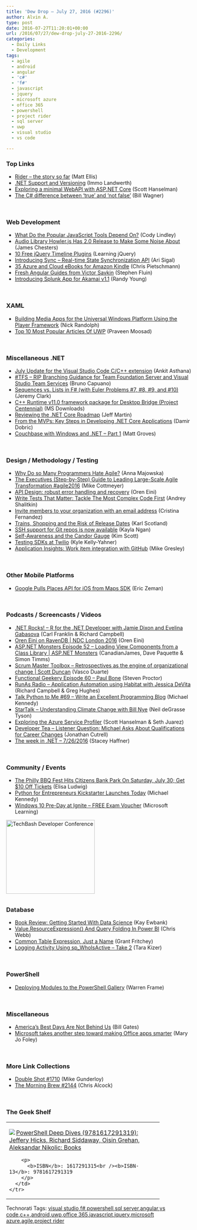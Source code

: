 ```yaml
---
title: 'Dew Drop – July 27, 2016 (#2296)'
author: Alvin A.
type: post
date: 2016-07-27T11:20:01+00:00
url: /2016/07/27/dew-drop-july-27-2016-2296/
categories:
  - Daily Links
  - Development
tags:
  - agile
  - android
  - angular
  - 'c#'
  - 'f#'
  - javascript
  - jquery
  - microsoft azure
  - office 365
  - powershell
  - project rider
  - sql server
  - uwp
  - visual studio
  - vs code

---
```

### <a name="top"></a>Top Links

  * <a href="https://blog.jetbrains.com/dotnet/2016/07/26/rider-the-story-so-far/" target="_blank">Rider – the story so far</a> (Matt Ellis)
  * <a href="https://blogs.msdn.microsoft.com/dotnet/2016/07/26/net-support-and-versioning/" target="_blank">.NET Support and Versioning</a> (Immo Landwerth)
  * <a href="http://feeds.hanselman.com/~/169222578/0/scotthanselman~Exploring-a-minimal-WebAPI-with-ASPNET-Core.aspx" target="_blank">Exploring a minimal WebAPI with ASP.NET Core</a> (Scott Hanselman)
  * <a href="http://thebillwagner.com/Blog/Item/2016-07-26-TheCdifferencebetweenlsquotruersquoandlsquonotfalsersquo" target="_blank">The C# difference between ‘true’ and ‘not false’</a> (Bill Wagner)

&nbsp;

### <a name="web"></a>Web Development

  * <a href="http://developer.telerik.com/featured/popular-javascript-tools-depend/" target="_blank">What Do the Popular JavaScript Tools Depend On?</a> (Cody Lindley)
  * <a href="http://www.infoq.com/news/2016/07/Howlerjs-20?utm_campaign=infoq_content&utm_source=infoq&utm_medium=feed&utm_term=global" target="_blank">Audio Library Howler.js Has 2.0 Release to Make Some Noise About</a> (James Chesters)
  * <a href="http://feedproxy.google.com/~r/LearningJquery/~3/JdxB9I_IL24/10-free-jquery-timeline-plugins" target="_blank">10 Free jQuery Timeline Plugins</a> (Learning jQuery)
  * <a href="https://twilioinc.wpengine.com/2016/07/sync.html" target="_blank">Introducing Sync – Real-time State Synchronization API</a> (Ari Sigal)
  * <a href="https://buildazure.com/2016/07/27/35-azure-and-cloud-ebooks-for-amazon-kindle/" target="_blank">35 Azure and Cloud eBooks for Amazon Kindle</a> (Chris Pietschmann)
  * <a href="http://angularjs.blogspot.com/2016/07/fresh-guides-from-victor-savkin.html" target="_blank">Fresh Angular Guides from Victor Savkin</a> (Stephen Fluin)
  * <a href="http://blogs.splunk.com/2016/07/26/splunk-app-for-akamai/" target="_blank">Introducing Splunk App for Akamai v1.1</a> (Randy Young)

&nbsp;

### <a name="silverlight"></a>XAML

  * <a href="https://visualstudiomagazine.com/articles/2016/07/27/build-media-apps-uwp-player-framework.aspx" target="_blank">Building Media Apps for the Universal Windows Platform Using the Player Framework</a> (Nick Randolph)
  * <a href="http://www.c-sharpcorner.com/article/top-10-most-popular-articles-of-uwp/" target="_blank">Top 10 Most Popular Articles Of UWP</a> (Praveen Moosad)

&nbsp;

### <a name="dotnet"></a>Miscellaneous .NET

  * <a href="https://blogs.msdn.microsoft.com/vcblog/2016/07/26/july-update-for-the-visual-studio-code-cc-extension/" target="_blank">July Update for the Visual Studio Code C/C++ extension</a> (Ankit Asthana)
  * <a href="http://feedproxy.google.com/~r/elbruno/~3/qaGW0gPz_O4/" target="_blank">#TFS – RIP Branching Guidance for Team Foundation Server and Visual Studio Team Services</a> (Bruno Capuano)
  * <a href="http://jeremybytes.blogspot.com/2016/07/sequences-vs-lists-in-f-with-euler.html" target="_blank">Sequences vs. Lists in F# (with Euler Problems #7, #8, #9, and #10)</a> (Jeremy Clark)
  * <a href="http://www.microsoft.com/en-us/download/details.aspx?id=53340&WT.mc_id=DX_MVP4025064" target="_blank">C++ Runtime v11.0 framework package for Desktop Bridge (Project Centennial)</a> (MS Downloads)
  * <a href="http://www.infoq.com/news/2016/07/NETCore-roadmap?utm_campaign=infoq_content&utm_source=infoq&utm_medium=feed&utm_term=global" target="_blank">Reviewing the .NET Core Roadmap</a> (Jeff Martin)
  * <a href="https://blogs.msdn.microsoft.com/microsoft_press/2016/07/26/from-the-mvps-key-steps-in-developing-net-core-applications/" target="_blank">From the MVPs: Key Steps in Developing .NET Core Applications</a> (Damir Dobric)
  * <a href="https://blogs.msdn.microsoft.com/mvpawardprogram/2016/07/26/couchbase-with-windows-and-net-part-1/" target="_blank">Couchbase with Windows and .NET – Part 1</a> (Matt Groves)

&nbsp;

### <a name="design"></a>Design / Methodology / Testing

  * <a href="https://dzone.com/articles/why-do-so-many-programmers-hate-agile?utm_medium=feed&utm_source=feedpress.me&utm_campaign=Feed%3A+dzone%2Fagile" target="_blank">Why Do so Many Programmers Hate Agile?</a> (Anna Majowska)
  * <a href="http://feedproxy.google.com/~r/LeadingAgile/~3/z5ZhAKT_EhM/" target="_blank">The Executives (Step-by-Step) Guide to Leading Large-Scale Agile Transformation #agile2016</a> (Mike Cottmeyer)
  * <a href="http://feedproxy.google.com/~r/AyendeRahien/~3/22gAGsMJfME/api-design-robust-error-handling-and-recovery" target="_blank">API Design: robust error handling and recovery</a> (Oren Eini)
  * <a href="https://www.toptal.com/software/coupling-and-cyclomatic-complexity" target="_blank">Write Tests That Matter: Tackle The Most Complex Code First</a> (Andrey Shalitkin)
  * <a href="https://github.com/blog/2211-invite-members-to-your-organization-with-an-email-address" target="_blank">Invite members to your organization with an email address</a> (Cristina Fernandez)
  * <a href="http://availagility.co.uk/2016/07/27/trains-shopping-and-the-risk-of-release-dates-2/" target="_blank">Trains, Shopping and the Risk of Release Dates</a> (Karl Scotland)
  * <a href="https://blogs.msdn.microsoft.com/visualstudioalm/2016/07/26/ssh-support-for-git-repos-is-now-available/" target="_blank">SSH support for Git repos is now available</a> (Kayla Ngan)
  * <a href="http://www.radicalcandor.com/blog/self-awareness-candor-gauge/" target="_blank">Self-Awareness and the Candor Gauge</a> (Kim Scott)
  * <a href="https://twilioinc.wpengine.com/2016/07/testdevlab-testing-sdks-at-twilio.html" target="_blank">Testing SDKs at Twilio</a> (Kyle Kelly-Yahner)
  * <a href="https://azure.microsoft.com/blog/application-insights-work-item-integration-with-github/" target="_blank">Application Insights: Work item integration with GitHub</a> (Mike Gresley)

&nbsp;

### <a name="mobile"></a>Other Mobile Platforms

  * <a href="http://feedproxy.google.com/~r/ProgrammableWeb/~3/tgo60BHfi_M/26" target="_blank">Google Pulls Places API for iOS from Maps SDK</a> (Eric Zeman)

&nbsp;

### <a name="podcasts"></a>Podcasts / Screencasts / Videos

  * <a href="http://www.dotnetrocks.com/default.aspx?ShowNum=1327" target="_blank">.NET Rocks! &#8211; R for the .NET Developer with Jamie Dixon and Evelina Gabasova</a> (Carl Franklin & Richard Campbell)
  * <a href="https://channel9.msdn.com/Events/Seth-on-the-Road/NDC-London-2016/Oren-Eini-on-RavenDB?WT.mc_id=DX_MVP4025064" target="_blank">Oren Eini on RavenDB | NDC London 2016</a> (Oren Eini)
  * <a href="https://channel9.msdn.com/Series/aspnetmonsters/ASPNET-Monsters-Episode-52-Loading-View-Components-from-a-Class-Library?WT.mc_id=DX_MVP4025064" target="_blank">ASP.NET Monsters Episode 52 &#8211; Loading View Components from a Class Library | ASP.NET Monsters</a> (CanadianJames, Dave Paquette & Simon Timms)
  * <a href="http://scrummastertoolbox.libsyn.com/retrospectives-as-the-engine-of-organizational-change-scott-duncan" target="_blank">Scrum Master Toolbox &#8211; Retrospectives as the engine of organizational change | Scott Duncan</a> (Vasco Duarte)
  * <a href="https://www.functionalgeekery.com/episode-60-paul-bone/" target="_blank">Functional Geekery Episode 60 – Paul Bone</a> (Steven Proctor)
  * <a href="http://feedproxy.google.com/~r/RunaAsRadioWma/~3/pCpfjZ3nzyk/default.aspx" target="_blank">RunAs Radio &#8211; Application Automation using Habitat with Jessica DeVita</a> (Richard Campbell & Greg Hughes)
  * <a href="https://talkpython.fm/episodes/show/69/write-an-excellent-programming-blog" target="_blank">Talk Python to Me #69 &#8211; Write an Excellent Programming Blog</a> (Michael Kennedy)
  * <a href="https://soundcloud.com/startalk/understanding-climate-change-with-bill-nye" target="_blank">StarTalk &#8211; Understanding Climate Change with Bill Nye</a> (Neil deGrasse Tyson)
  * <a href="https://channel9.msdn.com/Shows/Azure-Friday/Exploring-the-Azure-Service-Profiler?WT.mc_id=DX_MVP4025064" target="_blank">Exploring the Azure Service Profiler</a> (Scott Hanselman & Seth Juarez)
  * <a href="http://feedproxy.google.com/~r/DeveloperTea/~3/ye9MvDoSaXA/43320-listener-question-michael-asks-about-qualifications-for-career-changes" target="_blank">Developer Tea &#8211; Listener Question: Michael Asks About Qualifications for Career Changes</a> (Jonathan Cutrell)
  * <a href="https://blogs.msdn.microsoft.com/dotnet/2016/07/26/the-week-in-net-7262016/" target="_blank">The week in .NET – 7/26/2016</a> (Stacey Haffner)

&nbsp;

### <a name="events"></a>Community / Events

  * <a href="http://www.uwishunu.com/2016/07/philly-bbq-fest-hits-citizens-bank-park-saturday-july-30/" target="_blank">The Philly BBQ Fest Hits Citizens Bank Park On Saturday, July 30; Get $10 Off Tickets</a> (Elisa Ludwig)
  * <a href="https://blog.michaelckennedy.net/2016/07/26/python-for-entrepreneurs-kickstarter-launches-today/" target="_blank">Python for Entrepreneurs Kickstarter Launches Today</a> (Michael Kennedy)
  * <a href="https://borntolearn.mslearn.net/b/mva/posts/windows-10-pre-day-at-ignite-free-exam-voucher" target="_blank">Windows 10 Pre-Day at Ignite &#8211; FREE Exam Voucher</a> (Microsoft Learning)

<a href="http://www.techbash.com/" target="_blank"><img loading="lazy" decoding="async" title="TechBash Developer Conference" style="border-top: 0px; border-right: 0px; background-image: none; border-bottom: 0px; padding-top: 0px; padding-left: 0px; border-left: 0px; margin: 0px 0px 10px; padding-right: 0px" border="0" alt="TechBash Developer Conference" src="/wp-content/uploads/2016/07/QuickAd-v2.png" width="240" height="200" /></a>

### <a name="sql"></a>Database

  * <a href="http://www.i-programmer.info/bookreviews/218-data-science/9938-getting-started-with-data-science.html" target="_blank">Book Review: Getting Started With Data Science</a> (Kay Ewbank)
  * <a href="https://blog.crossjoin.co.uk/2016/07/26/value-resourceexpression-and-query-folding-in-power-bi/" target="_blank">Value.ResourceExpression() And Query Folding In Power BI</a> (Chris Webb)
  * <a href="https://dzone.com/articles/common-table-expression-just-a-name?utm_medium=feed&utm_source=feedpress.me&utm_campaign=Feed%3A+dzone%2Fdatabase" target="_blank">Common Table Expression, Just a Name</a> (Grant Fritchey)
  * <a href="http://feedproxy.google.com/~r/BrentOzar-SqlServerDba/~3/VTSstukTqJw/" target="_blank">Logging Activity Using sp_WhoIsActive – Take 2</a> (Tara Kizer)

&nbsp;

### <a name="ps"></a>PowerShell

  * <a href="https://powershell.org/deploying-modules-to-the-powershell-gallery/" target="_blank">Deploying Modules to the PowerShell Gallery</a> (Warren Frame)

&nbsp;

### <a name="misc"></a>Miscellaneous

  * <a href="https://www.gatesnotes.com/Books/The-Rise-and-Fall-of-American-Growth" target="_blank">America’s Best Days Are Not Behind Us</a> (Bill Gates)
  * <a href="http://www.zdnet.com/article/microsoft-takes-another-step-toward-making-office-apps-smarter/#ftag=RSSbaffb68" target="_blank">Microsoft takes another step toward making Office apps smarter</a> (Mary Jo Foley)

&nbsp;

### <a name="links"></a>More Link Collections

  * <a href="http://afreshcup.com/home/2016/7/27/double-shot-1710.html" target="_blank">Double Shot #1710</a> (Mike Gunderloy)
  * <a href="http://feedproxy.google.com/~r/ReflectivePerspective/~3/Rq6KRHDQrwM/" target="_blank">The Morning Brew #2144</a> (Chris Alcock)

&nbsp;

### <a name="shelf"></a>The Geek Shelf

<div id="scid:7dc1bd33-94bd-46fd-a20b-0131235bcd47:f060d9a5-5bc0-42ab-9d96-c9ec801824c8" class="wlWriterEditableSmartContent" style="float: none; padding-bottom: 0px; padding-top: 0px; padding-left: 0px; margin: 0px; display: inline; padding-right: 0px">
  <table cellspacing="0" cellpadding="2" width="400" border="0" unselectable="on">
    <tr>
      <td valign="top" width="400">
        <p>
          <a title="PowerShell Deep Dives (9781617291319): Jeffery Hicks, Richard Siddaway, Oisin Grehan, Aleksandar Nikolic: Books" href="http://www.amazon.com/exec/obidos/ASIN/1617291315/amavin-20"><img data-recalc-dims="1" decoding="async" src="https://i0.wp.com/images.amazon.com/images/P/1617291315.01.MZZZZZZZ.jpg?w=660" border="0" align="left" style="float:left" />PowerShell Deep Dives (9781617291319): Jeffery Hicks, Richard Siddaway, Oisin Grehan, Aleksandar Nikolic: Books</a>
        </p>
        
        <p>
          <b>ISBN</b>: 1617291315<br /><b>ISBN-13</b>: 9781617291319
        </p>
      </td>
    </tr>
  </table>
</div>

<div id="scid:0767317B-992E-4b12-91E0-4F059A8CECA8:0d5de8f3-2fe2-41e9-8867-dfc9ad866599" class="wlWriterEditableSmartContent" style="float: none; padding-bottom: 0px; padding-top: 0px; padding-left: 0px; margin: 0px; display: inline; padding-right: 0px">
  Technorati Tags: <a href="http://technorati.com/tags/visual+studio" rel="tag">visual studio</a>,<a href="http://technorati.com/tags/f%23" rel="tag">f#</a>,<a href="http://technorati.com/tags/powershell" rel="tag">powershell</a>,<a href="http://technorati.com/tags/sql+server" rel="tag">sql server</a>,<a href="http://technorati.com/tags/angular" rel="tag">angular</a>,<a href="http://technorati.com/tags/vs+code" rel="tag">vs code</a>,<a href="http://technorati.com/tags/c%2b%2b" rel="tag">c++</a>,<a href="http://technorati.com/tags/android" rel="tag">android</a>,<a href="http://technorati.com/tags/uwp" rel="tag">uwp</a>,<a href="http://technorati.com/tags/office+365" rel="tag">office 365</a>,<a href="http://technorati.com/tags/javascript" rel="tag">javascript</a>,<a href="http://technorati.com/tags/jquery" rel="tag">jquery</a>,<a href="http://technorati.com/tags/microsoft+azure" rel="tag">microsoft azure</a>,<a href="http://technorati.com/tags/agile" rel="tag">agile</a>,<a href="http://technorati.com/tags/project+rider" rel="tag">project rider</a>
</div>